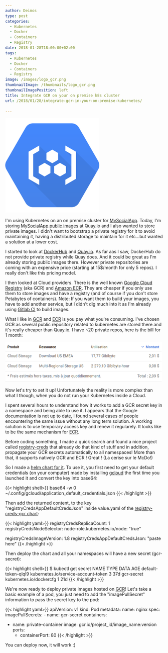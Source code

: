 ```yaml
---
author: Deimos
type: post
categories:
  - Kubernetes
  - Docker
  - Containers
  - Registry
date: 2018-01-28T18:00:00+02:00
tags:
  - Kubernetes
  - Docker
  - Containers
  - Registry
image: /images/logo_gcr.png
thumbnailImage: /thumbnails/logo_gcr.png
thumbnailImagePosition: left
title: Integrate GCR on your on premise k8s cluster
url: /2018/01/28/integrate-gcr-in-your-on-premise-kubernetes/

---
```


![Google Cloud Registry](/images/logo_gcr.png)

I'm using Kubernetes on an on premise cluster for [MySocialApp][6]. Today, I'm storing [MySocialApp public images][10] at Quay.io and I also wanted to store private images. I didn't want to bootstrap a private registry for it to avoid maintaining it, having a distributed storage to maintain for it etc...but wanted a solution at a lower cost.

I started to look at [DockerHub][1] and [Quay.io][2]. As far aas I saw, DockerHub do not provide private registry while Quay does. And it could be great as I'm already storing public images there. However private repositories are coming with an expensive price (starting at 15$/month for only 5 repos). I really don't like this pricing model.

I then looked at Cloud providers. There is the well known [Google Cloud Registry][3] (aka GCR) and [Amazon ECR][4]. They are cheaper if you only use them to store images and have a registry (and of course if you don't store Petabytes of containers). Note: If you want them to build your images, you have to add another service, but I didn't dig much into it as I'm already using [Gitlab CI][5] to build images.

What I like in [GCR][3] and [ECR][4] is you pay what you're consuming. I've chosen GCR as several public repository related to kubernetes are stored there and it's really cheaper than Quay.io. I have ~20 private repos, here is the bill for 1 month:

![GCR pricing](/images/gcr_pricing.png)

Now let's try to set it up! Unfortunately the reality is more complex than what I though, when you do not run your Kubernetes inside a Cloud.

I spent several hours to understand how it works to add a GCR secret key in a namespace and being able to use it. I appears that the Google documentation is not up to date, I found several cases of people encountering the same issue without any long term solution. A working solution is to use temporary access key and renew it regularely. It looks like to be the same mechanism for [ECR][4].

Before coding something, I made a quick search and found a nice project called [registry-creds][7] that already do that kind of stuff and in addition, propagate your GCR secrets automatically to all namespaces! More than that, it supports natively GCR and ECR ! Great ! (La cerise sur le McDo!)

So I made a [helm chart for it][8]. To use it, you first need to get your default credentials (on your computer) made by installing [gcloud][9] the first time you launched it and convert the key into base64:

{{< highlight shell>}}
base64 -w 0 ~/.config/gcloud/application_default_credentials.json
{{< /highlight >}}

Then add the returned content, to the key "registryCredsAppDefaultCredsJson" inside value.yaml of the [registry-creds-gcr chart][8]:

{{< highlight yaml>}}
registryCredsReplicaCount: 1
registryCredsNodeSelector:
  node-role.kubernetes.io/node: "true"

registryCredsImageVersion: 1.8
registryCredsAppDefaultCredsJson: "paste here"
{{< /highlight >}}

Then deploy the chart and all your namespaces will have a new secret (gcr-secret):

{{< highlight shell>}}
$ kubectl get secret
NAME                  TYPE                                  DATA      AGE
default-token-qlql9   kubernetes.io/service-account-token   3         37d
gcr-secret            kubernetes.io/dockercfg               1         21d
{{< /highlight >}}

We're now ready to deploy private images hosted on [GCR][3]! Let's take a basic example of a pod, you just need to add the "imagePullSecret" information to pass the secret key to the pod:

{{< highlight yaml>}}
apiVersion: v1
kind: Pod
metadata:
  name: nginx
spec:
  imagePullSecrets:
    - name: gcr-secret
  containers:
  - name: private-container
    image: gcr.io/project_id/image_name:version
    ports:
    - containerPort: 80
{{< /highlight >}}

You can deploy now, it will work :)

 [1]: https://hub.docker.com/
 [2]: https://quay.io/
 [3]: https://cloud.google.com/container-registry
 [4]: https://aws.amazon.com/fr/ecr/
 [5]: https://about.gitlab.com/features/gitlab-ci-cd/
 [6]: https://mysocialapp.io
 [7]: https://github.com/upmc-enterprises/registry-creds
 [8]: https://github.com/MySocialApp/kubernetes-helm-chart-registry-creds-gcr
 [9]: https://cloud.google.com/sdk/gcloud/
 [10]: https://quay.io/organization/mysocialapp
